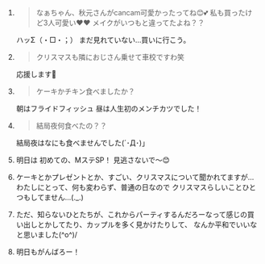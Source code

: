 1. > なぁちゃん、秋元さんがcancam可愛かったってね😊💕 私も買ったけど3人可愛い❤️❤️ メイクがいつもと違ってたよね？？

   ハッΣ（・□・；） まだ見れていない…買いに行こう。

2. > クリスマスも隣におじさん乗せて車校ですわ笑

   応援します🚩

3. > ケーキかチキン食べましたか？

   朝はフライドフィッシュ 昼は人生初のメンチカツでした！

4. > 結局夜何食べたの？？

   結局夜はなにも食べませんでした(´･Д･)」

5. 明日は 初めての、MステSP！  見逃さないで〜😊

6. ケーキとかプレゼントとか、すごい、クリスマスについて聞かれてますが… わたしにとって、何も変わらず、普通の日なので クリスマスらしいことひとつもしてません…(._.)

7. ただ、知らないひとたちが、これからパーティするんだろーなって感じの買い出しとかしてたり、カップルを多く見かけたりして、 なんか平和でいいなと思いました(^o^)/

8. 明日もがんばろー！